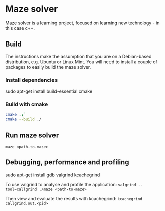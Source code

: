 # Maze solver

Maze solver is a learning project, focused on learning new technology - in this case c++.

## Build

The instructions make the assumption that you are on a Debian-based distribution, e.g. Ubuntu or Linux Mint. You will need to install a couple of packages to easily build the maze solver.

### Install dependencies
sudo apt-get install build-essential cmake

### Build with cmake

```bash
cmake .;`
cmake --build ./
```

## Run maze solver

`maze <path-to-maze>`

## Debugging, performance and profiling
sudo apt-get install gdb valgrind kcachegrind

To use valgrind to analyse and profile the application:
`valgrind --tool=callgrind ./maze <path-to-maze>`

Then view and evaluate the results with kcachegrind:
`kcachegrind callgrind.out.<pid>`
